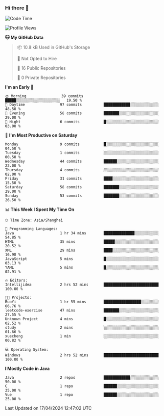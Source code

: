 ### Hi there 👋
<!--START_SECTION:waka-->
![Code Time](http://img.shields.io/badge/Code%20Time-259%20hrs%2051%20mins-blue)

![Profile Views](http://img.shields.io/badge/Profile%20Views-0-blue)

**🐱 My GitHub Data** 

> 📦 10.8 kB Used in GitHub's Storage 
 > 
> 🚫 Not Opted to Hire
 > 
> 📜 16 Public Repositories 
 > 
> 🔑 0 Private Repositories 
 > 
**I'm an Early 🐤** 

```text
🌞 Morning                39 commits          █████░░░░░░░░░░░░░░░░░░░░   19.50 % 
🌆 Daytime                97 commits          ████████████░░░░░░░░░░░░░   48.50 % 
🌃 Evening                58 commits          ███████░░░░░░░░░░░░░░░░░░   29.00 % 
🌙 Night                  6 commits           █░░░░░░░░░░░░░░░░░░░░░░░░   03.00 % 
```
📅 **I'm Most Productive on Saturday** 

```text
Monday                   9 commits           █░░░░░░░░░░░░░░░░░░░░░░░░   04.50 % 
Tuesday                  1 commits           ░░░░░░░░░░░░░░░░░░░░░░░░░   00.50 % 
Wednesday                44 commits          ██████░░░░░░░░░░░░░░░░░░░   22.00 % 
Thursday                 4 commits           ░░░░░░░░░░░░░░░░░░░░░░░░░   02.00 % 
Friday                   31 commits          ████░░░░░░░░░░░░░░░░░░░░░   15.50 % 
Saturday                 58 commits          ███████░░░░░░░░░░░░░░░░░░   29.00 % 
Sunday                   53 commits          ███████░░░░░░░░░░░░░░░░░░   26.50 % 
```


📊 **This Week I Spent My Time On** 

```text
🕑︎ Time Zone: Asia/Shanghai

💬 Programming Languages: 
Java                     1 hr 34 mins        ██████████████░░░░░░░░░░░   54.85 % 
HTML                     35 mins             █████░░░░░░░░░░░░░░░░░░░░   20.52 % 
XML                      29 mins             ████░░░░░░░░░░░░░░░░░░░░░   16.98 % 
JavaScript               5 mins              █░░░░░░░░░░░░░░░░░░░░░░░░   03.13 % 
YAML                     5 mins              █░░░░░░░░░░░░░░░░░░░░░░░░   02.91 % 

🔥 Editors: 
Intellijidea             2 hrs 52 mins       █████████████████████████   100.00 % 

🐱‍💻 Projects: 
RuoYi                    1 hr 55 mins        █████████████████░░░░░░░░   66.76 % 
leetcode-exercise        47 mins             ███████░░░░░░░░░░░░░░░░░░   27.55 % 
Unknown Project          4 mins              █░░░░░░░░░░░░░░░░░░░░░░░░   02.52 % 
study                    2 mins              ░░░░░░░░░░░░░░░░░░░░░░░░░   01.66 % 
xuecheng                 1 min               ░░░░░░░░░░░░░░░░░░░░░░░░░   00.82 % 

💻 Operating System: 
Windows                  2 hrs 52 mins       █████████████████████████   100.00 % 
```

**I Mostly Code in Java** 

```text
Java                     2 repos             ████████████░░░░░░░░░░░░░   50.00 % 
C                        1 repo              ██████░░░░░░░░░░░░░░░░░░░   25.00 % 
Vue                      1 repo              ██████░░░░░░░░░░░░░░░░░░░   25.00 % 
```




 Last Updated on 17/04/2024 12:47:02 UTC
<!--END_SECTION:waka-->
<!--
**0Cherish/0Cherish** is a ✨ _special_ ✨ repository because its `README.md` (this file) appears on your GitHub profile.

Here are some ideas to get you started:

- 🔭 I’m currently working on ...
- 🌱 I’m currently learning ...
- 👯 I’m looking to collaborate on ...
- 🤔 I’m looking for help with ...
- 💬 Ask me about ...
- 📫 How to reach me: ...
- 😄 Pronouns: ...
- ⚡ Fun fact: ...
-->

